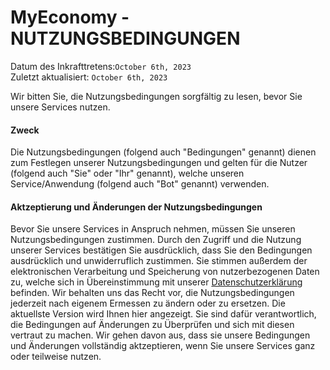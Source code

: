 <h1>MyEconomy - NUTZUNGSBEDINGUNGEN</h1>

Datum des Inkrafttretens:`October 6th, 2023`<br>
Zuletzt aktualisiert:  `October 6th, 2023`

Wir bitten Sie, die Nutzungsbedingungen sorgfältig zu lesen, bevor Sie unsere Services nutzen.

<h4>Zweck</h4>
Die Nutzungsbedingungen (folgend auch "Bedingungen" genannt) dienen zum Festlegen unserer Nutzungsbedingungen und gelten für die Nutzer (folgend auch "Sie" oder "Ihr" genannt), welche unseren Service/Anwendung (folgend auch "Bot" genannt) verwenden.

<h4>Aktzeptierung und Änderungen der Nutzungsbedingungen</h4>
Bevor Sie unsere Services in Anspruch nehmen, müssen Sie unseren Nutzungsbedingungen zustimmen. Durch den Zugriff und die Nutzung unserer Services bestätigen Sie ausdrücklich, dass Sie den Bedingungen ausdrücklich und unwiderruflich zustimmen. Sie stimmen außerdem der elektronischen Verarbeitung und Speicherung von nutzerbezogenen Daten zu, welche sich in Übereinstimmung mit unserer <a href="">Datenschutzerklärung</a> befinden. Wir behalten uns das Recht vor, die Nutzungsbedingungen jederzeit nach eigenem Ermessen zu ändern oder zu ersetzen. Die aktuellste Version wird Ihnen hier angezeigt. Sie sind dafür verantwortlich, die Bedingungen auf Änderungen zu Überprüfen und sich mit diesen vertraut zu machen. Wir gehen davon aus, dass sie unsere Bedingungen und Änderungen vollständig aktzeptieren, wenn Sie unsere Services ganz oder teilweise nutzen.
